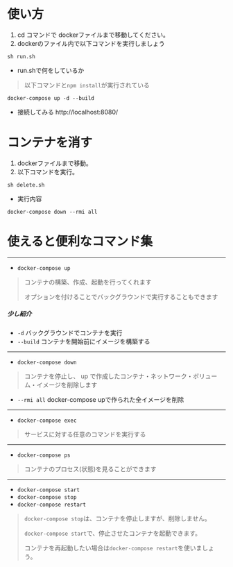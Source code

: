 # 使い方

1. cd コマンドで dockerファイルまで移動してください。
1. dockerのファイル内で以下コマンドを実行しましょう
```
sh run.sh
```

- run.shで何をしているか
> 以下コマンドと`npm install`が実行されている
```
docker-compose up -d --build
```

- 接続してみる http://localhost:8080/

# コンテナを消す

1. dockerファイルまで移動。
1. 以下コマンドを実行。
```
sh delete.sh
```

- 実行内容
```
docker-compose down --rmi all
```

# 使えると便利なコマンド集
---
- `docker-compose up`
> コンテナの構築、作成、起動を行ってくれます
>
> オプションを付けることでバックグラウンドで実行することもできます
##### 少し紹介
- `-d` バックグラウンドでコンテナを実行
- `--build` コンテナを開始前にイメージを構築する
---
- `docker-compose down`
> コンテナを停止し、 up で作成したコンテナ・ネットワーク・ボリューム・イメージを削除します
- `--rmi all` docker-compose upで作られた全イメージを削除
---
- `docker-compose exec`
> サービスに対する任意のコマンドを実行する
---
- `docker-compose ps`
> コンテナのプロセス(状態)を見ることができます
---
- `docker-compose start`
- `docker-compose stop`
- `docker-compose restart`
> `docker-compose stop`は、コンテナを停止しますが、削除しません。
>
> `docker-compose start`で、停止させたコンテナを起動できます。
>
> コンテナを再起動したい場合は`docker-compose restart`を使いましょう。
